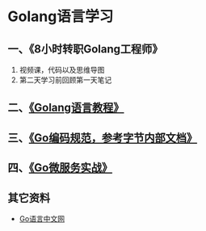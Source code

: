 # Golang语言学习

## 一、《8小时转职Golang工程师》
1. 视频课，代码以及思维导图
2. 第二天学习前回顾第一天笔记

## 二、[《Golang语言教程》](https://www.topgoer.com/)


## 三、[《Go编码规范，参考字节内部文档》]()


## 四、[《Go微服务实战》](https://weread.qq.com/web/reader/081320507226fcd308149b0)


## 其它资料
* [Go语言中文网](https://studygolang.com)